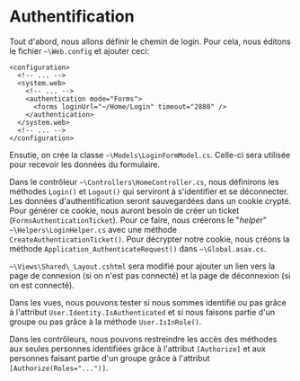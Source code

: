 # Authentification

Tout d'abord, nous allons définir le chemin de login. Pour cela, nous éditons le fichier `~\Web.config` et ajouter ceci:

````
<configuration>
  <!-- ... -->
  <system.web>
    <!-- ... -->
    <authentication mode="Forms">
      <forms loginUrl="~/Home/Login" timeout="2880" />
    </authentication>
  </system.web>
  <!-- ... -->
</configuration>
````

Ensutie, on crée la classe `~\Models\LoginFormModel.cs`. Celle-ci sera utilisée pour recevoir les données du formulaire.

Dans le contrôleur `~\Controllers\HomeController.cs`, nous définirons les méthodes `Login()` et `Logout()` qui serviront à s'identifier et se déconnecter. Les données d'authentification seront sauvegardées dans un cookie crypté. Pour générer ce cookie, nous auront besoin de créer un ticket (`FormsAuthenticationTicket`). Pour ce faire, nous créerons le "*helper*" `~\Helpers\LoginHelper.cs` avec une méthode `CreateAuthenticationTicket()`. Pour décrypter notre cookie, nous créons la méthode `Application_AuthenticateRequest()` dans `~\Global.asax.cs`.

`~\Views\Shared\_Layout.cshtml` sera modifié pour ajouter un lien vers la page de connexion (si on n'est pas connecté) et la page de déconnexion (si on est connecté).

Dans les vues, nous pouvons tester si nous sommes identifié ou pas grâce à l'attribut `User.Identity.IsAuthenticated` et si nous faisons partie d'un groupe ou pas grâce à la méthode `User.IsInRole()`.

Dans les contrôleurs, nous pouvons restreindre les accès des méthodes aux seules personnes identifiées grâce à l'attribut `[Authorize]` et aux personnes faisant partie d'un groupe grâce à l'attribut `[Authorize(Roles="...")]`.